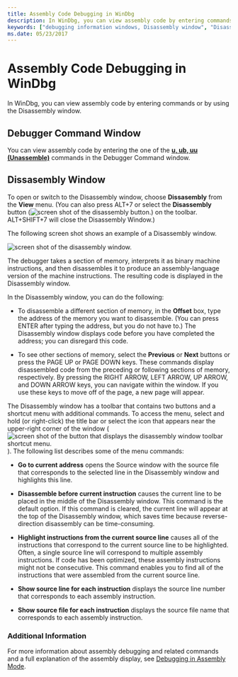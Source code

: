 ```yaml
---
title: Assembly Code Debugging in WinDbg
description: In WinDbg, you can view assembly code by entering commands or by using the Disassembly window.
keywords: ["debugging information windows, Disassembly window", "Disassembly window", "assembly debugging, Disassembly window"]
ms.date: 05/23/2017
---
```


# Assembly Code Debugging in WinDbg


In WinDbg, you can view assembly code by entering commands or by using the Disassembly window.

## <span id="Debugger_Command_Window"></span><span id="debugger_command_window"></span><span id="DEBUGGER_COMMAND_WINDOW"></span>Debugger Command Window


You can view assembly code by entering the one of the [**u, ub, uu (Unassemble)**](u--unassemble-.md) commands in the Debugger Command window.

## <span id="ddk_disassembly_window_dbg"></span><span id="DDK_DISASSEMBLY_WINDOW_DBG"></span>Dissasembly Window


To open or switch to the Disassembly window, choose **Dissasembly** from the **View** menu. (You can also press ALT+7 or select the **Disassembly** button (![screen shot of the disassembly button.](images/tbdisasm2.png)) on the toolbar. ALT+SHIFT+7 will close the Disassembly Window.)

The following screen shot shows an example of a Disassembly window.

![screen shot of the disassembly window.](images/window-disassembly.png)

The debugger takes a section of memory, interprets it as binary machine instructions, and then disassembles it to produce an assembly-language version of the machine instructions. The resulting code is displayed in the Disassembly window.

In the Disassembly window, you can do the following:

-   To disassemble a different section of memory, in the **Offset** box, type the address of the memory you want to disassemble. (You can press ENTER after typing the address, but you do not have to.) The Disassembly window displays code before you have completed the address; you can disregard this code.

-   To see other sections of memory, select the **Previous** or **Next** buttons or press the PAGE UP or PAGE DOWN keys. These commands display disassembled code from the preceding or following sections of memory, respectively. By pressing the RIGHT ARROW, LEFT ARROW, UP ARROW, and DOWN ARROW keys, you can navigate within the window. If you use these keys to move off of the page, a new page will appear.

The Disassembly window has a toolbar that contains two buttons and a shortcut menu with additional commands. To access the menu, select and hold (or right-click) the title bar or select the icon that appears near the upper-right corner of the window (![screen shot of the button that displays the disassembly window toolbar shortcut menu.](images/tbdisasm2.png)). The following list describes some of the menu commands:

-   **Go to current address** opens the Source window with the source file that corresponds to the selected line in the Disassembly window and highlights this line.

-   **Disassemble before current instruction** causes the current line to be placed in the middle of the Disassembly window. This command is the default option. If this command is cleared, the current line will appear at the top of the Disassembly window, which saves time because reverse-direction disassembly can be time-consuming.

-   **Highlight instructions from the current source line** causes all of the instructions that correspond to the current source line to be highlighted. Often, a single source line will correspond to multiple assembly instructions. If code has been optimized, these assembly instructions might not be consecutive. This command enables you to find all of the instructions that were assembled from the current source line.

-   **Show source line for each instruction** displays the source line number that corresponds to each assembly instruction.

-   **Show source file for each instruction** displays the source file name that corresponds to each assembly instruction.

### <span id="additional_information"></span><span id="ADDITIONAL_INFORMATION"></span>Additional Information

For more information about assembly debugging and related commands and a full explanation of the assembly display, see [Debugging in Assembly Mode](debugging-in-assembly-mode.md).

 

 





